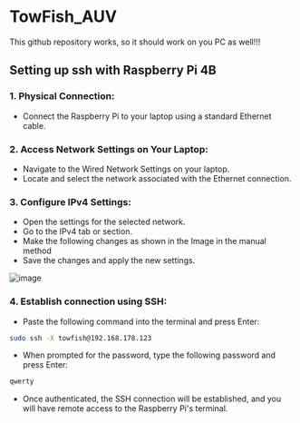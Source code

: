 # TowFish_AUV

This github repository works, so it should work on you PC as well!!!

## Setting up ssh with Raspberry Pi 4B

### 1. Physical Connection:
- Connect the Raspberry Pi to your laptop using a standard Ethernet cable.

### 2. Access Network Settings on Your Laptop:
- Navigate to the Wired Network Settings on your laptop.
- Locate and select the network associated with the Ethernet connection.

### 3. Configure IPv4 Settings:
- Open the settings for the selected network.
- Go to the IPv4 tab or section.
- Make the following changes as shown in the Image in the manual method
- Save the changes and apply the new settings.

![image](https://github.com/user-attachments/assets/4aa04a6e-1bcc-4dfd-bf40-ce31e1cdc48a)

### 4. Establish connection using SSH:
- Paste the following command into the terminal and press Enter:

```bash
sudo ssh -X towfish@192.168.178.123
```

- When prompted for the password, type the following password and press Enter:

```bash
qwerty
```

- Once authenticated, the SSH connection will be established, and you will have remote access to the Raspberry Pi's terminal.





